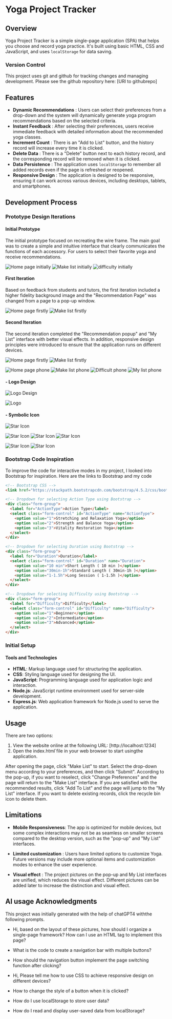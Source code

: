 # Yoga Project Tracker

## Overview
Yoga Project Tracker is a simple single-page application (SPA) that helps you choose and record yoga practice. It's built using basic HTML, CSS and JavaScript, and uses `localStorage` for data saving.

### Version Control
This project uses git and github for tracking changes and managing development. Please see the github repository here: [URl to githubrepo]

## Features
- **Dynamic Recommendations** : Users can select their preferences from a drop-down and the system will dynamically generate yoga program recommendations based on the selected criteria.
- **Instant Feedback** : After selecting their preferences, users receive immediate feedback with detailed information about the recommended yoga classes.
- **Increment Count** : There is an "Add to List" button, and the history record will increase every time it is clicked.
- **Delete Data** : There is a "Delete" button next to each history record, and the corresponding record will be removed when it is clicked.
- **Data Persistence** : The application uses `localStorage` to remember all added records even if the page is refreshed or reopened.
- **Responsive Design** : The application is designed to be responsive, ensuring it can work across various devices, including desktops, tablets, and smartphones.

## Development Process

### Prototype Design Iterations

#### Initial Prototype
The initial prototype focused on recreating the wire frame. The main goal was to create a simple and intuitive interface that clearly communicates the functions of each accessory. For users to select their favorite yoga and receive recommendations.

![Home page initially](images/homePageInitial.png)
![Make list initially](images/makeListInitial.png)
![difficulty initially](images/Difficulty.png)

#### First Iteration
Based on feedback from students and tutors, the first iteration included a higher fidelity background image and the "Recommendation Page" was changed from a page to a pop-up window.

![Home page firstly](images/homePageFirst.png)
![Make list firstly](images/difficultyFirst.png)

#### Second Iteration
The second iteration completed the "Recommendation popup" and "My List" interface with better visual effects. In addition, responsive design principles were introduced to ensure that the application runs on different devices.

![Home page firstly](images/recomSecond.png)
![Make list firstly](images/myListFinal.png)

![Home page phone](images/homePagePhone.png) ![Make list phone](images/makeListPhone.png)
![Difficult phone](images/difficultPhone.png) ![My list phone](images/myListPhone.png)
#### - Logo Design

![Logo Design](images/logoImage.png)

![Logo](images/logo.png)

#### - Symbolic Icon
![Star Icon](images/delete.png)

![Star Icon](images/star.png)
![Star Icon](images/star.png)
![Star Icon](images/star.png)

![Star Icon](images/button-left.png)
![Star Icon](images/button-right.png)

### Bootstrap Code Inspiration
To improve the code for interactive modes in my project, I looked into Bootstrap for inspiration. Here are the links to Bootstrap and my code

```html
<!-- Bootstrap CSS -->
<link href="https://stackpath.bootstrapcdn.com/bootstrap/4.5.2/css/bootstrap.min.css" rel="stylesheet">

<!-- Dropdown for selecting Action Type using Bootstrap -->
<div class="form-group">
  <label for="ActionType">Action Type</label>
  <select class="form-control" id="ActionType" name="ActionType">
    <option value="1">Stretching and Relaxation Yoga</option>
    <option value="2">Strength and Balance Yoga</option>
    <option value="3">Vitality Restoration Yoga</option>
  </select>
</div>

<!-- Dropdown for selecting Duration using Bootstrap -->
<div class="form-group">
  <label for="Duration">Duration</label>
  <select class="form-control" id="Duration" name="Duration">
    <option value="10 min">Short Length ( 10 min )</option>
    <option value="30min-1h">Standard Length ( 30min-1h )</option>
    <option value="1-1.5h">Long Session ( 1-1.5h )</option>
  </select>
</div>

<!-- Dropdown for selecting Difficulty using Bootstrap -->
<div class="form-group">
  <label for="Difficulty">Difficulty</label>
  <select class="form-control" id="Difficulty" name="Difficulty">
    <option value="1">Beginner</option>
    <option value="2">Intermediate</option>
    <option value="3">Advanced</option>
  </select>
</div>
 ```

### Initial Setup

#### Tools and Technologies
- **HTML**: Markup language used for structuring the application.
- **CSS**: Styling language used for designing the UI.
- **JavaScript**: Programming language used for application logic and interaction.
- **Node.js**: JavaScript runtime environment used for server-side development.
- **Express.js**: Web application framework for Node.js used to serve the application.

## Usage
There are two options:

1. View the website online at the following URL: [http://localhost:1234]
2. 0pen the index.html`file in your web browser to start usingthe application.
   
After opening the page, click "Make List" to start. 
Select the drop-down menu according to your preferences, and then click "Submit". According to the pop-up, if you want to reselect, click "Change Preferences" and the page will return to the "Make List" interface. 
If you are satisfied with the recommended results, click "Add To List" and the page will jump to the "My List" interface. If you want to delete existing records, click the recycle bin icon to delete them.

## Limitations
- **Mobile Responsiveness**: The app is optimized for mobile devices, but some complex interactions may not be as seamless on smaller screens compared to the desktop version, such as the "pop-up" and "My List" interfaces.

- **Limited customization** : Users have limited options to customize Yoga. Future versions may include more optional items and customization modes to enhance the user experience.
  
- **Visual effect** : The project pictures on the pop-up and My List interfaces are unified, which reduces the visual effect. Different pictures can be added later to increase the distinction and visual effect.

## AI usage Acknowledgments
This project was initially generated with the help of chatGPT4 withthe following prompts.

- Hi, based on the layout of these pictures, how should I organize a single-page framework? How can I use an HTML tag to implement this page?
  
- What is the code to create a navigation bar with multiple buttons?

- How should the navigation button implement the page switching function after clicking?

- Hi, Please tell me how to use CSS to achieve responsive design on different devices?

- How to change the style of a button when it is clicked?

- How do I use localStorage to store user data?

- How do I read and display user-saved data from localStorage?
